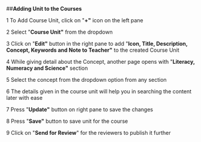 ##**Adding Unit to the Courses**

1 To Add Course Unit, click on "**+"** icon on the left pane

2 Select "**Course Unit"** from the dropdown

3 Click on "**Edit"** button in the right pane to add "**Icon, Title, Description, Concept, Keywords and Note to Teacher"** to the created Course Unit

4 While giving detail about the Concept, another page opens with "**Literacy, Numeracy and Science"** section

5 Select the concept from the dropdown option from any section 

6 The details given in the course unit will help you in searching the content later with ease

7 Press "**Update"** button on right pane to save the changes

8 Press "**Save"** button to save unit for the course

9 Click on "**Send for Review**" for the reviewers to publish it further
